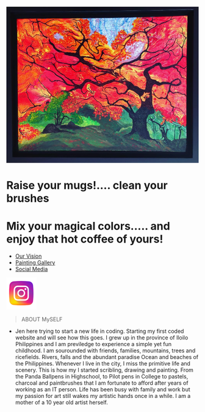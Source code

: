 <a href="http://2cupsofart.com"><img src="firetree.jpg" title="FireTree" alt="2cupsofart"></a>

# Raise your mugs!.... clean your brushes
# Mix your magical colors..... and enjoy that hot coffee of yours! 

- [Our Vision](#Vision) 
- [Painting Gallery](Gallery.md) 
- [Social Media](#socialmedia)

<a href="http://www.instagram.com/jenandjaina/"><img src="instagram.jpg" title="Instagaram" alt="Instalink"></a>

> ABOUT MySELF

- Jen here trying to start a new life in coding. Starting my first coded website and will see how this goes. 
I grew up in the province of Iloilo Philippines and I am previledge to experience a simple yet fun childhood. I am sourounded with friends, families, mountains, trees and ricefields. Rivers, falls and the abundant paradise Ocean and beaches of the Philippines. Whenever I live in the city, I miss the primitive life and scenery. This is how my I started scribling, drawing and painting. From the Panda Ballpens in Highschool, to Pilot pens in College to pastels, charcoal and paintbrushes that I am fortunate to afford after years of working as an IT person. Life has been busy with family and work but my passion for art still wakes my artistic hands once in a while. I am a mother of a 10 year old artist herself. 



